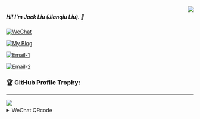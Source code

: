 <img align="right" src="https://github-readme-stats.vercel.app/api?username=ljq&cache_seconds=1800&show_icons=true&theme=onedark&layout=compact&border_radius=25&hide_border=False&custom_title=ljq@GitHub%20Jack%20Liu's%20GitHub%20Stats" />

##### Hi! I'm Jack Liu (Jianqiu Liu). 👋


[![WeChat ](https://img.shields.io/badge/WeChat-labsec-brightgreen.svg?style=plastic&logo=wechat)](https://github.com/ljq)  

[![My Blog](https://img.shields.io/badge/My%20blog-wdft.com-brightgreen.svg?style=plastic&logo=blogger)](https://wdft.com)  

[![Email-1](https://img.shields.io/badge/Email%201-stackgo@163.com-brightgreen.svg?style=plastic&logo=mail.ru)](mailto:stackgo@163.com)  

[![Email-2](https://img.shields.io/badge/Email%202-jackliu8909@gmail.com-brightgreen.svg?style=plastic&logo=gmail)](mailto:jackliu8909@gmail.com)  



### 🏆 GitHub Profile Trophy:

---
<a href="https://github.com/ryo-ma/github-profile-trophy">
  <img width=800 src="https://github-profile-trophy.vercel.app/?username=ljq&column=8&theme=radical&no-frame=true&no-bg=true"/>
</a>



<details>
<summary>WeChat QRcode</summary>

![labsec](https://raw.githubusercontent.com/ljq/ljq/main/wechat-ljq.png)

✨![visitors](https://visitor-badge.glitch.me/badge?page_id=ljq)✨
</details>

